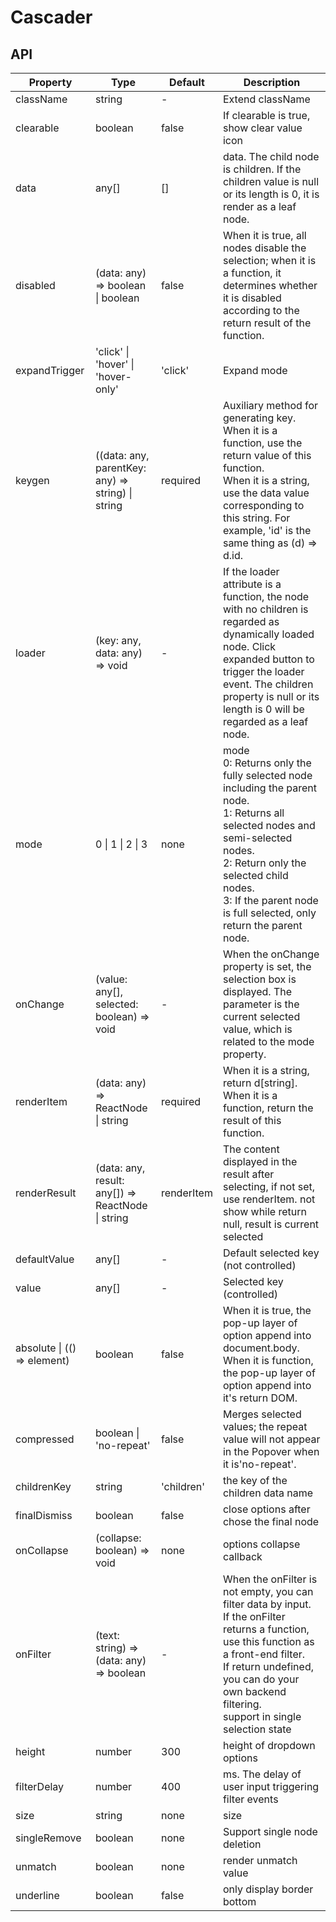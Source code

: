 # Cascader

<example />

## API

| Property | Type | Default | Description |
| --- | --- | --- | --- |
| className | string | - | Extend className |
| clearable | boolean | false | If clearable is true, show clear value icon |
| data | any[] | [] | data. The child node is children. If the children value is null or its length is 0, it is render as a leaf node. |
| disabled | (data: any) => boolean \| boolean | false | When it is true, all nodes disable the selection; when it is a function, it determines whether it is disabled according to the return result of the function. |
| expandTrigger | 'click' \| 'hover' \| 'hover-only'  | 'click' | Expand mode |
| keygen | ((data: any, parentKey: any) => string) \| string | required | Auxiliary method for generating key. <br />When it is a function, use the return value of this function. <br /> When it is a string, use the data value corresponding to this string. For example, 'id' is the same thing as (d) => d.id. |
| loader | (key: any, data: any) => void | - | If the loader attribute is a function, the node with no children is regarded as dynamically loaded node. Click expanded button to trigger the loader event. The children property is null or its length is 0 will be regarded as a leaf node. |
| mode | 0 \| 1 \| 2 \| 3 | none | mode <br />0: Returns only the fully selected node including the parent node. <br />1: Returns all selected nodes and semi-selected nodes. <br />2: Return only the selected child nodes. <br />3: If the parent node is full selected, only return the parent node. |
| onChange | (value: any[], selected: boolean) => void | - | When the onChange property is set, the selection box is displayed. The parameter is the current selected value, which is related to the mode property. |
| renderItem | (data: any) => ReactNode \| string | required | When it is a string, return d\[string].<br /> When it is a function, return the result of this function. |
| renderResult | (data: any, result: any[]) => ReactNode \| string | renderItem | The content displayed in the result after selecting, if not set, use renderItem. not show while return null, result is current selected |
| defaultValue | any[] | - | Default selected key (not controlled) |
| value | any[] | - | Selected key (controlled) |
| absolute \| (() => element) | boolean | false | When it is true, the pop-up layer of option append into document.body. When it is function, the pop-up layer of option append into it's return DOM.  |
| compressed | boolean \| 'no-repeat' | false | Merges selected values; the repeat value will not appear in the Popover when it is'no-repeat'. |
| childrenKey | string | 'children' | the key of the children data name |
| finalDismiss | boolean | false | close options after chose the final node |
| onCollapse | (collapse: boolean) => void | none | options collapse callback |
| onFilter | (text: string) => (data: any) => boolean | - | When the onFilter is not empty, you can filter data by input.<br />If the onFilter returns a function, use this function as a front-end filter.<br />If return undefined, you can do your own backend filtering.<br /> support in single selection state |
| height | number | 300 | height of dropdown options |
| filterDelay | number | 400 | ms. The delay of user input triggering filter events |
| size | string | none | size |
| singleRemove | boolean | none | Support single node deletion |
| unmatch | boolean | none | render unmatch value |
| underline | boolean | false | only display border bottom  |

